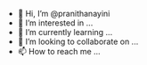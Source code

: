 - 👋 Hi, I’m @pranithanayini
- 👀 I’m interested in ...
- 🌱 I’m currently learning ...
- 💞️ I’m looking to collaborate on ...
- 📫 How to reach me ...

<!---
pranithanayini/pranithanayini is a ✨ special ✨ repository because its `README.md` (this file) appears on your GitHub profile.
You can click the Preview link to take a look at your changes.
--->
